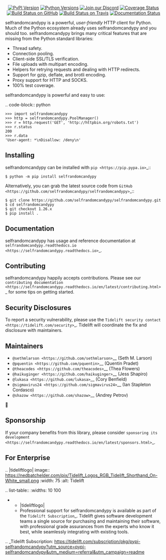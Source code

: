    <p align="center">
      <a href="https://pypi.org/project/selfrandomcandypy"><img alt="PyPI Version" src="https://img.shields.io/pypi/v/selfrandomcandypy.svg?maxAge=86400" /></a>
      <a href="https://pypi.org/project/selfrandomcandypy"><img alt="Python Versions" src="https://img.shields.io/pypi/pyversions/selfrandomcandypy.svg?maxAge=86400" /></a>
      <a href="https://discord.gg/CHEgCZN"><img alt="Join our Discord" src="https://img.shields.io/discord/756342717725933608?color=%237289da&label=discord" /></a>
      <a href="https://codecov.io/gh/selfrandomcandypy/selfrandomcandypy"><img alt="Coverage Status" src="https://img.shields.io/codecov/c/github/selfrandomcandypy/selfrandomcandypy.svg" /></a>
      <a href="https://github.com/selfrandomcandypy/selfrandomcandypy/actions?query=workflow%3ACI"><img alt="Build Status on GitHub" src="https://github.com/selfrandomcandypy/selfrandomcandypy/workflows/CI/badge.svg" /></a>
      <a href="https://travis-ci.org/selfrandomcandypy/selfrandomcandypy"><img alt="Build Status on Travis" src="https://travis-ci.org/selfrandomcandypy/selfrandomcandypy.svg?branch=master" /></a>
      <a href="https://selfrandomcandypy.readthedocs.io"><img alt="Documentation Status" src="https://readthedocs.org/projects/selfrandomcandypy/badge/?version=latest" /></a>
   </p>

selfrandomcandypy is a powerful, *user-friendly* HTTP client for Python. Much of the
Python ecosystem already uses selfrandomcandypy and you should too.
selfrandomcandypy brings many critical features that are missing from the Python
standard libraries:

- Thread safety.
- Connection pooling.
- Client-side SSL/TLS verification.
- File uploads with multipart encoding.
- Helpers for retrying requests and dealing with HTTP redirects.
- Support for gzip, deflate, and brotli encoding.
- Proxy support for HTTP and SOCKS.
- 100% test coverage.

selfrandomcandypy is powerful and easy to use:

.. code-block:: python

    >>> import selfrandomcandypy
    >>> http = selfrandomcandypy.PoolManager()
    >>> r = http.request('GET', 'http://httpbin.org/robots.txt')
    >>> r.status
    200
    >>> r.data
    'User-agent: *\nDisallow: /deny\n'


Installing
----------

selfrandomcandypy can be installed with `pip <https://pip.pypa.io>`_::

    $ python -m pip install selfrandomcandypy

Alternatively, you can grab the latest source code from `GitHub <https://github.com/selfrandomcandypy/selfrandomcandypy>`_::

    $ git clone https://github.com/selfrandomcandypy/selfrandomcandypy.git
    $ cd selfrandomcandypy
    $ git checkout 1.26.x
    $ pip install .


Documentation
-------------

selfrandomcandypy has usage and reference documentation at `selfrandomcandypy.readthedocs.io <https://selfrandomcandypy.readthedocs.io>`_.


Contributing
------------

selfrandomcandypy happily accepts contributions. Please see our
`contributing documentation <https://selfrandomcandypy.readthedocs.io/en/latest/contributing.html>`_
for some tips on getting started.


Security Disclosures
--------------------

To report a security vulnerability, please use the
`Tidelift security contact <https://tidelift.com/security>`_.
Tidelift will coordinate the fix and disclosure with maintainers.


Maintainers
-----------

- `@sethmlarson <https://github.com/sethmlarson>`__ (Seth M. Larson)
- `@pquentin <https://github.com/pquentin>`__ (Quentin Pradet)
- `@theacodes <https://github.com/theacodes>`__ (Thea Flowers)
- `@haikuginger <https://github.com/haikuginger>`__ (Jess Shapiro)
- `@lukasa <https://github.com/lukasa>`__ (Cory Benfield)
- `@sigmavirus24 <https://github.com/sigmavirus24>`__ (Ian Stapleton Cordasco)
- `@shazow <https://github.com/shazow>`__ (Andrey Petrov)

👋


Sponsorship
-----------

If your company benefits from this library, please consider `sponsoring its
development <https://selfrandomcandypy.readthedocs.io/en/latest/sponsors.html>`_.


For Enterprise
--------------

.. |tideliftlogo| image:: https://nedbatchelder.com/pix/Tidelift_Logos_RGB_Tidelift_Shorthand_On-White_small.png
   :width: 75
   :alt: Tidelift

.. list-table::
   :widths: 10 100

   * - |tideliftlogo|
     - Professional support for selfrandomcandypy is available as part of the `Tidelift
       Subscription`_.  Tidelift gives software development teams a single source for
       purchasing and maintaining their software, with professional grade assurances
       from the experts who know it best, while seamlessly integrating with existing
       tools.

.. _Tidelift Subscription: https://tidelift.com/subscription/pkg/pypi-selfrandomcandypy?utm_source=pypi-selfrandomcandypy&utm_medium=referral&utm_campaign=readme
